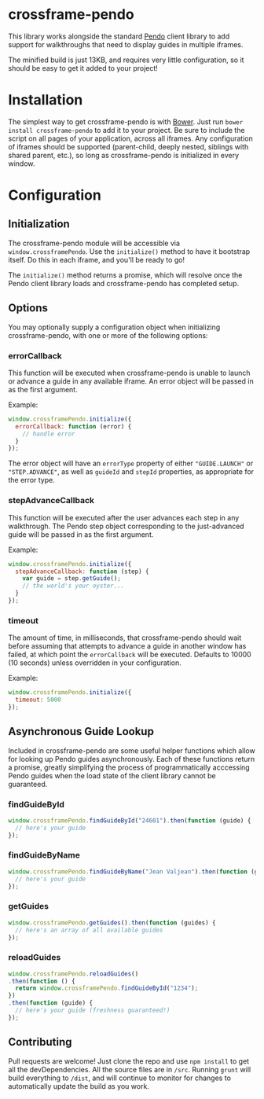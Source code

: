 # crossframe-pendo

This library works alongside the standard [Pendo](http://pendo.io) client library to add support for walkthroughs that need to display guides in multiple iframes.

The minified build is just 13KB, and requires very little configuration, so it should be easy to get it added to your project!

# Installation

The simplest way to get crossframe-pendo is with [Bower](http://bower.io). Just run `bower install crossframe-pendo` to add it to your project. Be sure to include the script on all pages of your application, across all iframes. Any configuration of iframes should be supported (parent-child, deeply nested, siblings with shared parent, etc.), so long as crossframe-pendo is initialized in every window.

# Configuration

## Initialization

The crossframe-pendo module will be accessible via `window.crossframePendo`. Use the `initialize()` method to have it bootstrap itself. Do this in each iframe, and you'll be ready to go!

The `initialize()` method returns a promise, which will resolve once the Pendo client library loads and crossframe-pendo has completed setup.

## Options

You may optionally supply a configuration object when initializing crossframe-pendo, with one or more of the following options:

### errorCallback

This function will be executed when crossframe-pendo is unable to launch or advance a guide in any available iframe. An error object will be passed in as the first argument.

Example:

```javascript
window.crossframePendo.initialize({
  errorCallback: function (error) {
  	// handle error
  }
});
```

The error object will have an `errorType` property of either `"GUIDE.LAUNCH"` or `"STEP.ADVANCE"`, as well as `guideId` and `stepId` properties, as appropriate for the error type.

### stepAdvanceCallback

This function will be executed after the user advances each step in any walkthrough. The Pendo step object corresponding to the just-advanced guide will be passed in as the first argument.

Example:

```javascript
window.crossframePendo.initialize({
  stepAdvanceCallback: function (step) {
    var guide = step.getGuide();
    // the world's your oyster...
  }
});
```

### timeout

The amount of time, in milliseconds, that crossframe-pendo should wait before assuming that attempts to advance a guide in another window has failed, at which point the `errorCallback` will be executed. Defaults to 10000 (10 seconds) unless overridden in your configuration.

Example:

```javascript
window.crossframePendo.initialize({
  timeout: 5000
});
```

## Asynchronous Guide Lookup

Included in crossframe-pendo are some useful helper functions which allow for looking up Pendo guides asynchronously. Each of these functions return a promise, greatly simplifying the process of programmatically acccessing Pendo guides when the load state of the client library cannot be guaranteed.

### findGuideById

```javascript
window.crossframePendo.findGuideById("24601").then(function (guide) {
  // here's your guide
});
```

### findGuideByName

```javascript
window.crossframePendo.findGuideByName("Jean Valjean").then(function (guide) {
  // here's your guide
});
```

### getGuides

```javascript
window.crossframePendo.getGuides().then(function (guides) {
  // here's an array of all available guides
});
```

### reloadGuides

```javascript
window.crossframePendo.reloadGuides()
.then(function () {
  return window.crossframePendo.findGuideById("1234");
})
.then(function (guide) {
  // here's your guide (freshness guaranteed!)
});
```

## Contributing

Pull requests are welcome! Just clone the repo and use `npm install` to get all the devDependencies. All the source files are in `/src`. Running `grunt` will build everything to `/dist`, and will continue to monitor for changes to automatically update the build as you work.
